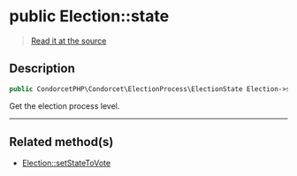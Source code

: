 # public Election::state

> [Read it at the source](https://github.com/julien-boudry/Condorcet/blob/master/src/Election.php#L20)

## Description    

```php
public CondorcetPHP\Condorcet\ElectionProcess\ElectionState Election->state 
```

Get the election process level.
    
---------------------------------------

## Related method(s)      

* [Election::setStateToVote](/Docs/api-reference/Election%20Class/Election--setStateToVote.md)    
